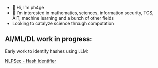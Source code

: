 - 👋 Hi, I’m ph4ge
- 👀 I’m interested in mathematics, sciences, information security, TCS, AIT, machine learning and a bunch of other fields
- Looking to catalyze science through computation

AI/ML/DL work in progress:
---
Early work to identify hashes using LLM:

[NLPSec - Hash Identifier](https://ph4ge-hashid-srcfrontend-dev-4lhi7s.streamlit.app/)

<!---
ph4ge/ph4ge is a ✨ special ✨ repository because its `README.md` (this file) appears on your GitHub profile.
You can click the Preview link to take a look at your changes.
--->
